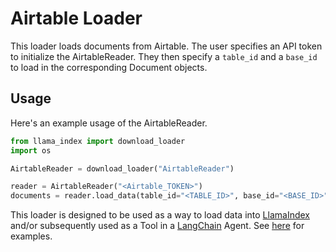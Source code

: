 # Airtable Loader

This loader loads documents from Airtable. The user specifies an API token to initialize the AirtableReader. They then specify a `table_id` and a `base_id` to load in the corresponding Document objects.

## Usage

Here's an example usage of the AirtableReader.

```python
from llama_index import download_loader
import os

AirtableReader = download_loader("AirtableReader")

reader = AirtableReader("<Airtable_TOKEN>")
documents = reader.load_data(table_id="<TABLE_ID>", base_id="<BASE_ID>")
```

This loader is designed to be used as a way to load data into [LlamaIndex](https://github.com/run-llama/llama_index/tree/main/llama_index) and/or subsequently used as a Tool in a [LangChain](https://github.com/hwchase17/langchain) Agent. See [here](https://github.com/emptycrown/llama-hub/tree/main) for examples.
